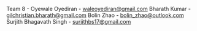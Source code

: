 Team 8 -
Oyewale Oyediran	- waleoyediran@gmail.com
Bharath Kumar	    - gilchristian.bharath@gmail.com
Bolin Zhao	      - bolin_zhao@outlook.com
Surjith Bhagavath Singh	 - surjithbs17@gmail.com

